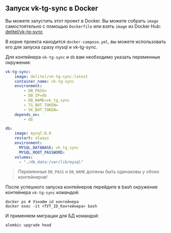 ## Запуск vk-tg-sync в Docker

Вы можете запустить этот проект в Docker. Вы можете собрать `image` самостоятельно с помощью `Dockerfile` или взять `image` из Docker Hub: [delitel/vk-tg-sync](https://hub.docker.com/repository/docker/delitel/vk-tg-sync/general)

В корне проекта находится `docker-compose.yml`, вы можете использовать его для запуска сразу mysql и vk-tg-sync.

Для контейнера `vk-tg-sync` и `db` вам необходимо указать переменные окружения:
```yml
vk-tg-sync:
    image: delitel/vk-tg-sync:latest
    container_name: vk-tg-sync
    environment:
        - DB_PASS=
        - DB_IP=db
        - DB_NAME=vk_tg_sync
        - TG_BOT_TOKEN=
        - VK_BOT_TOKEN=
    depends_on:
        - db
```

```yml
db:
    image: mysql:8.0
    restart: always
    environment:
      MYSQL_DATABASE: vk_tg_sync
      MYSQL_ROOT_PASSWORD: 
    volumes:
      - "./db_data:/var/lib/mysql"
```

> Переменные `DB_PASS` и `DB_NAME` должны быть одинаковы у обоих контейнеров!

После успешного запуска контейнеров перейдите в bash окружение контейнера `vk-tg-sync` командой:
```shell
docker ps # Узнаём id контейнера
docker exec -it <ТУТ_ID_Контейнера> bash
```

И применяем миграции для БД командой:
```shell
alembic upgrade head
```
